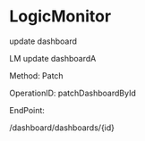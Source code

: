 #     LogicMonitor


update dashboard

LM update dashboardA

Method: Patch

OperationID: patchDashboardById

EndPoint:

/dashboard/dashboards/{id}
